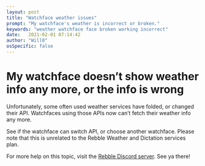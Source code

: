 ```yaml
---
layout: post
title: "Watchface weather issues"
prompt: "My watchface's weather is incorrect or broken."
keywords: "weather watchface face broken working incorrect"
date:   2021-02-01 07:14:42
author: "Will0"
osSpecific: false
---
```


# My watchface doesn’t show weather info any more, or the info is wrong

Unfortunately, some often used weather services have folded, or changed their API. Watchfaces using those APIs now can’t fetch their weather info any more.    

See if the watchface can switch API, or choose another watchface. Please note that this is unrelated to the Rebble Weather and Dictation services plan.

For more help on this topic, visit the [Rebble Discord server](https://rebble.io/discord). See ya there!
